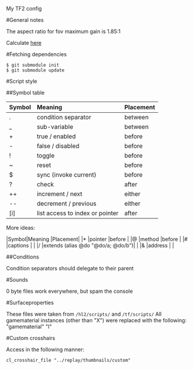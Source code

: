 My TF2 config

#General notes

The aspect ratio for fov maximum gain is 1.85:1

Calculate [here](http://www.rjdown.co.uk/projects/bfbc2/fovcalculator.php)

#Fetching dependencies

    $ git submodule init
    $ git submodule update

#Script style

##Symbol table

|Symbol|Meaning                           |Placement|
|:--   |:--                               |:--      |
|.     |condition separator               |between  |
|_     |sub-variable                      |between  |
|+     |true / enabled                    |before   |
|-     |false / disabled                  |before   |
|!     |toggle                            |before   |
|~     |reset                             |before   |
|$     |sync (invoke current)             |before   |
|?     |check                             |after    |
|++    |increment / next                  |either   |
|--    |decrement / previous              |either   |
|[i]   |list access to index or pointer   |after    |

More ideas:

|Symbol|Meaning                           |Placement|
|*     |pointer                           |before   |
|@     |method                            |before   |
|#     |captions                          |         |
|/     |extends (alias @do "@do/a; @do/b")|         |
|&     |address                           |         |

##Conditions

Condition separators should delegate to their parent

#Sounds

0 byte files work everywhere, but spam the console

#Surfaceproperties

These files were taken from `/hl2/scripts/` and `/tf/scripts/`
All gamematerial instances (other than "X") were replaced with the following:
    "gamematerial"	"I"

#Custom crosshairs

Access in the following manner:

    cl_crosshair_file "../replay/thumbnails/custom"
